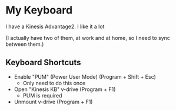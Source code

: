 # My Keyboard

I have a Kinesis Advantage2. I like it a lot

(I actually have two of them, at work and at home, so I need to sync between
them.)


## Keyboard Shortcuts

* Enable "PUM" (Power User Mode) (Program + Shift + Esc)
  * Only need to do this once
* Open "Kinesis KB" v-drive (Program + F1)
  * PUM is required
* Unmount v-drive (Program + F1)

